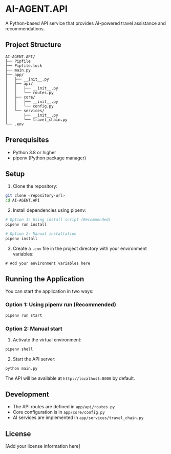 # AI-AGENT.API

A Python-based API service that provides AI-powered travel assistance and recommendations.

## Project Structure

```
AI-AGENT.API/
├── Pipfile
├── Pipfile.lock
├── main.py
├── app/
│   ├── __init__.py
│   ├── api/
│   │   ├── __init__.py
│   │   └── routes.py
│   ├── core/
│   │   ├── __init__.py
│   │   └── config.py
│   └── services/
│       ├── __init__.py
│       └── travel_chain.py
└── .env
```

## Prerequisites

- Python 3.8 or higher
- pipenv (Python package manager)

## Setup

1. Clone the repository:
```bash
git clone <repository-url>
cd AI-AGENT.API
```

2. Install dependencies using pipenv:
```bash
# Option 1: Using install script (Recommended)
pipenv run install

# Option 2: Manual installation
pipenv install
```

3. Create a `.env` file in the project directory with your environment variables:
```env
# Add your environment variables here
```

## Running the Application

You can start the application in two ways:

### Option 1: Using pipenv run (Recommended)
```bash
pipenv run start
```

### Option 2: Manual start
1. Activate the virtual environment:
```bash
pipenv shell
```

2. Start the API server:
```bash
python main.py
```

The API will be available at `http://localhost:8000` by default.

## Development

- The API routes are defined in `app/api/routes.py`
- Core configuration is in `app/core/config.py`
- AI services are implemented in `app/services/travel_chain.py`

## License

[Add your license information here]
